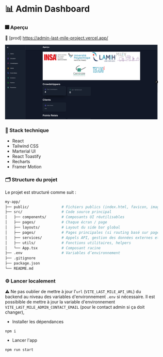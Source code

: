# 📊 Admin Dashboard

### 🎆 Aperçu

🔴 [prod] <https://admin-last-mile-project.vercel.app/>

![alt text](readme-images/admin-last-mile-overview.png)

### 🧰 Stack technique

- React
- Tailwind CSS
- Marterial UI
- React Toastify
- Recharts
- Framer Motion

### 🗂️ Structure du projet

Le projet est structuré comme suit  :

```bash
my-app/
├── public/               # Fichiers publics (index.html, favicon, images, icônes , styles globaux)
├── src/                  # Code source principal
│   ├── components/       # Composants UI réutilisables
│   ├── pages/            # Chaque écran / page 
│   ├── layouts/          # Layout du side bar global
│   ├── pages/            # Pages principales (si routing basé sur pages)
│   ├── services/         # Appels API, gestion des données externes et state
│   ├── utils/            # Fonctions utilitaires, helpers
│   └── App.tsx           # Composant racine
├── .env                  # Variables d’environnement
├── .gitignore
├── package.json
└── README.md

```

### ⚙️ Lancer localement

⚠️ Ne pas oublier de mettre à jour l'`url` (`VITE_LAST_MILE_API_URL`) du backend au niveau des variables d'environnement `.env` si nécessaire. Il est possibible de mettre à jour la variable d'environnement `VITE_LAST_MILE_ADMIN_CONTACT_EMAIL` (pour le contact admin si ça doit changer),

- Installer les dépendances

```shell
npm i
```

- Lancer l'app

```shell
npm run start
```
